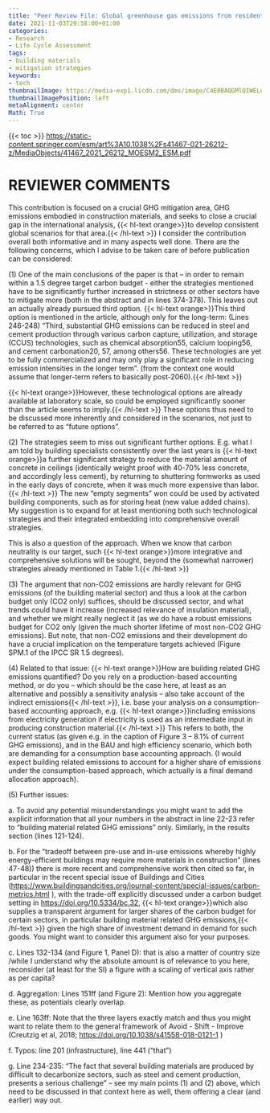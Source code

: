 ```yaml
---
title: "Peer Review File: Global greenhouse gas emissions from residential and commercial building materials and mitigation strategies to 2060"
date: 2021-11-03T20:58:00+01:00
categories:
- Research
- Life Cycle Assessment
tags:
- building materials
- mitigation strategies
keywords:
- tech
thumbnailImage: https://media-exp1.licdn.com/dms/image/C4E0BAQGMlQIWELuM6g/company-logo_200_200/0/1619436284004?e=2159024400&v=beta&t=UuBzW2AIo49_Opm0imu46qarS8o6lbc0dEBtKrVVi_M
thumbnailImagePosition: left
metaAlignment: center
Math: True
---
```


<!--more-->

{{< toc >}}
https://static-content.springer.com/esm/art%3A10.1038%2Fs41467-021-26212-z/MediaObjects/41467_2021_26212_MOESM2_ESM.pdf
# REVIEWER COMMENTS

This contribution is focused on a crucial GHG mitigation area, GHG emissions embodied in construction materials, and seeks to close a crucial gap in the international analysis, {{< hl-text orange>}}to develop consistent global scenarios for that area.{{< /hl-text >}} I consider the contribution overall both informative and in many aspects well done. There are the following concerns, which I advise to be taken care of before publication can be considered:

(1) One of the main conclusions of the paper is that – in order to remain within a 1.5 degree target carbon budget - either the strategies mentioned have to be significantly further increased in strictness or other sectors have to mitigate more (both in the abstract and in lines 374-378). This leaves out an actually already pursued third option. {{< hl-text orange>}}This third option is mentioned in the article, although only for the long-term: (Lines 246-248) “Third, substantial GHG emissions can be reduced in steel and cement production through various carbon capture, utilization, and storage (CCUS) technologies, such as chemical absorption55, calcium looping56, and cement carbonation20, 57, among others56. These technologies are yet to be fully commercialized and may only play a significant role in reducing emission intensities in the longer term”. (from the context one would assume that longer-term refers to basically post-2060).{{< /hl-text >}}

{{< hl-text orange>}}However, these technological options are already available at laboratory scale, so could be employed significantly sooner than the article seems to imply.{{< /hl-text >}} These options thus need to be discussed more inherently and considered in the scenarios, not just to be referred to as “future options”.

(2) The strategies seem to miss out significant further options. E.g. what I am told by building specialists consistently over the last years is {{< hl-text orange>}}a further significant strategy to reduce the material amount of concrete in ceilings (identically weight proof with 40-70% less concrete, and accordingly less cement), by returning to shuttering formworks as used in the early days of concrete, when it was much more expensive than labor.{{< /hl-text >}} The new “empty segments” won could be used by activated building components, such as for storing heat (new value added chains). My suggestion is to expand for at least mentioning both such technological strategies and their integrated embedding into comprehensive overall strategies.

This is also a question of the approach. When we know that carbon neutrality is our target, such {{< hl-text orange>}}more integrative and comprehensive solutions will be sought, beyond the (somewhat narrower) strategies already mentioned in Table 1.{{< /hl-text >}}

(3) The argument that non-CO2 emissions are hardly relevant for GHG emissions (of the building material sector) and thus a look at the carbon budget only (CO2 only) suffices, should be discussed sector, and what trends could have it increase (increased relevance of insulation material), and whether we might really neglect it (as we do have a robust emissions budget for CO2 only (given the much shorter lifetime of most non-CO2 GHG emissions). But note, that non-CO2 emissions and their development do have a crucial implication on the temperature targets achieved (Figure SPM.1 of the IPCC SR 1.5 degrees).

(4) Related to that issue: {{< hl-text orange>}}How are building related GHG emissions quantified? Do you rely on a production-based accounting method, or do you – which should be the case here, at least as an alternative and possibly a sensitivity analysis – also take account of the indirect emissions{{< /hl-text >}}, i.e. base your analysis on a consumption-based accounting approach, e.g. {{< hl-text orange>}}including emissions from electricity generation if electricity is used as an intermediate input in producing construction material.{{< /hl-text >}} This refers to both, the current status (as given e.g. in the caption of Figure 3 – 8.1% of current GHG emissions), and in the BAU and high efficiency scenario, which both are demanding for a consumption base accounting approach. (I would expect building related emissions to account for a higher share of emissions under the consumption-based approach, which actually is a final demand allocation approach).

(5) Further issues:

a. To avoid any potential misunderstandings you might want to add the explicit information that all your numbers in the abstract in line 22-23 refer to “building material related GHG emissions” only. Similarly, in the results section (lines 121-124).

b. For the “tradeoff between pre-use and in-use emissions whereby highly energy-efficient buildings may require more materials in construction” (lines 47-48)) there is more recent and comprehensive work then cited so far, in particular in the recent special issue of Buildings and Cities
(https://www.buildingsandcities.org/journal-content/special-issues/carbon-metrics.html ), with the trade-off explicitly discussed under a carbon budget setting in https://doi.org/10.5334/bc.32, {{< hl-text orange>}}which also supplies a transparent argument for larger shares of the carbon budget for certain sectors, in particular building material related GHG emissions,{{< /hl-text >}} given the high share of investment demand in demand for such goods. You might want to consider this argument also for your purposes.

c. Lines 132-134 (and Figure 1, Panel D): that is also a matter of country size /while I understand why the absolute amount is of relevance to you here, reconsider (at least for the SI) a figure with a scaling of vertical axis rather as per capita?

d. Aggregation: Lines 151ff (and Figure 2): Mention how you aggregate these, as potentials clearly overlap.

e. Line 163ff: Note that the three layers exactly match and thus you might want to relate them to the general framework of Avoid - Shift - Improve (Creutzig et al, 2018; https://doi.org/10.1038/s41558-018-0121-1 )

f. Typos: line 201 (infrastructure), line 441 (“that”)

g. Line 234-235: “The fact that several building materials are produced by difficult to decarbonize sectors, such as steel and cement production, presents a serious challenge” – see my main points (1) and (2) above, which need to be discussed in that context here as well, them offering a clear (and
earlier) way out.
